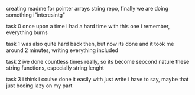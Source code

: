 creating readme for pointer arrays string repo, finally we are doing something i"interesintg"

task 0 once upon a time i had a hard time with this one i remember, everything burns

task 1 was also quite hard back then, but now its done and it took me around 2 minutes, writing everything included

task 2 ive done countless times really, so its become seocond nature these string functions, especially string lenght

task 3 i think i coulve done it easily with just write i have to say, maybe that just beoing lazy on my part